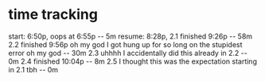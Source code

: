 # time tracking

start: 6:50p, oops at 6:55p	--	5m
resume: 8:28p, 2.1 finished 9:26p --  58m
2.2 finished 9:56p oh my god I got hung up for so long on the stupidest error oh my god -- 30m
2.3 uhhhh I accidentally did this already in 2.2 -- 0m
2.4 finished 10:04p -- 8m
2.5 I thought this was the expectation starting in 2.1 tbh -- 0m
